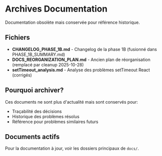 # Archives Documentation

Documentation obsolète mais conservée pour référence historique.

## Fichiers

- **CHANGELOG_PHASE_1B.md** - Changelog de la phase 1B (fusionné dans PHASE_1B_SUMMARY.md)
- **DOCS_REORGANIZATION_PLAN.md** - Ancien plan de réorganisation (remplacé par cleanup 2025-10-28)
- **setTimeout_analysis.md** - Analyse des problèmes setTimeout React (corrigés)

## Pourquoi archiver?

Ces documents ne sont plus d'actualité mais sont conservés pour:
- Traçabilité des décisions
- Historique des problèmes résolus
- Référence pour problèmes similaires futurs

## Documents actifs

Pour la documentation à jour, voir les dossiers principaux de `docs/`.

